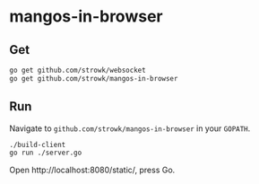 # mangos-in-browser

## Get

``` bash
go get github.com/strowk/websocket
go get github.com/strowk/mangos-in-browser
```

## Run

Navigate to `github.com/strowk/mangos-in-browser` in your `GOPATH`.

``` bash
./build-client
go run ./server.go
```

Open http://localhost:8080/static/, press Go.
